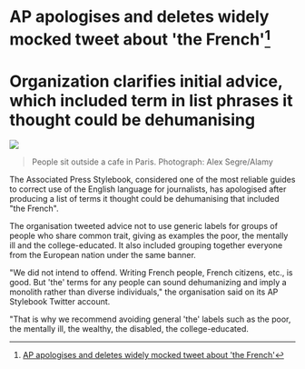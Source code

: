 # AP apologises and deletes widely mocked tweet about 'the French'[^1]

# Organization clarifies initial advice, which included term in list phrases it thought could be dehumanising

![](https://i.guim.co.uk/img/media/df02aa4efd7b4bbba58c9d0be72fb9ada4adb8b4/0_268_3872_2324/master/3872.jpg?width=620&quality=85&dpr=1&s=none)

> People sit outside a cafe in Paris. Photograph: Alex Segre/Alamy

The Associated Press Stylebook, considered one of the most reliable guides to correct use of the English language for journalists, has apologised after producing a list of terms it thought could be dehumanising that included "the French".

The organisation tweeted advice not to use generic labels for groups of people who share common trait, giving as examples the poor, the mentally ill and the college-educated. It also included grouping together everyone from the European nation under the same banner.

"We did not intend to offend. Writing French people, French citizens, etc., is good. But 'the' terms for any people can sound dehumanizing and imply a monolith rather than diverse individuals," the organisation said on its AP Stylebook Twitter account.

"That is why we recommend avoiding general 'the' labels such as the poor, the mentally ill, the wealthy, the disabled, the college-educated.

[^1]: [AP apologises and deletes widely mocked tweet about 'the French'](https://www.theguardian.com/media/2023/jan/28/ap-issues-clarification-over-its-advice-not-to-use-term-the-french)
